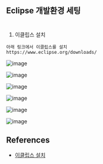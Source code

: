 ## Eclipse 개발환경 세팅
#

1. 이클립스 설치

```
아래 링크에서 이클립스를 설치
https://www.eclipse.org/downloads/

```

![image](https://user-images.githubusercontent.com/61821641/166391067-f72bde14-b541-48b3-b862-172850651458.png)

![image](https://user-images.githubusercontent.com/61821641/166391146-a71907cd-0cfc-455b-88a9-7c0bd0581dd7.png)

![image](https://user-images.githubusercontent.com/61821641/166391267-e193f273-3b2b-4f18-ab2e-e8a35eeda589.png)

![image](https://user-images.githubusercontent.com/61821641/166391480-2e639ebe-eaf8-4430-823c-7c5435afc5ff.png)

![image](https://user-images.githubusercontent.com/61821641/166391508-df1ee0e3-c129-4367-9a0b-bf52c6b3bff2.png)

![image](https://user-images.githubusercontent.com/61821641/166391677-577e589c-ebe5-4fe1-855a-fbbd8a1f2bc6.png)

## References
- [이클립스 설치](https://kitty-geno.tistory.com/120)
